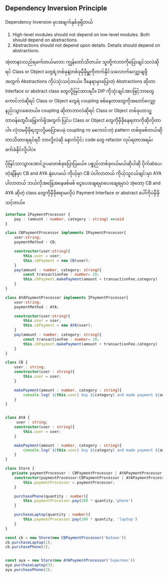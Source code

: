 ## Dependency Inversion Principle

 Dependency Inversion မှာအချက်နှစ်ခုရှိတယ်

1. High-level modules should not depend on low-level modules. Both should depend on abstractions.
2. Abstractions should not depend upon details. Details should depend on abstractions.

အဲ့တာနားလည်ရခက်တယ်မလား ကျွန်တော်သိတယ်။ သူတို့ကဘာကိုပြောချင်သလဲဆိုရင် Class or Object တွေရဲ့တစ်ခုနဲ့တစ်ခုမှီခိုမှူ့ကိုတက်နိုင်သလောက်လျှော့ချဖို့ အတွက် Abstractions ကိုပဲသုံးသင့်တယ်။ ဒီနေရာမှာပြောတဲ့ Abstractions ဆိုတာ  Interface or abstract class တွေလို့မြင်ထားရပီ။ DIP ကိုသုံးချင်အားဖြင့်ဘာတွေကောင်းလဲဆိုရင် Class or Object တွေရဲ coupling ဖစ်နေတာတွေကိုအတော်လျှော့နည်းသွားစေတယ်။ coupling ဆိုတာဘာလဲဆိုရင် Class or Object တစ်ခုဟာသူ့တာ၀န်တွေပီးမြှောက်ဖို့အတွက် ပြင်ပ Class or Object တွေကိုမှီခိုနေရတာကိုဆိုလိုတာပါ။ လုံး၀မမှီခိုရဘူးလို့မပြောပေမဲ့ coupling က မကောင်းတဲ့  pattern တစ်ခုဖစ်တယ်ဆိုတာသိထားရရင်ရပီ ဘာလို့လဲဆို နောက်ပိုင်း code တွေ refactor လုပ်ရတာအရမ်းခက်ခဲနိုင်လို့ပါပဲ။

ပိုမြင်သာသွားအောင်ဥပမာတစ်ခုပြောပြမယ်။ ပစ္စည်းတစ်ခု၀ယ်မယ်ဆိုပါဆို ပိုက်ဆံပေးတဲ့ချိန်မှာ CB and AYA နဲ့ပေးမယ် ကိုယ့်မှာ CB ပဲပါလာတယ် ကိုယ့်သူငယ်ချင်းမှာ AYA ပါလာတယ် ဘယ်လိုအခြေအနေဖစ်ဖစ် ငွေပေးချေရမှာပေးချေရမှာပဲ အဲ့တော့ CB and AYA ဆိုတဲ့ class တွေကိုမှီခိုစရာမလိုပဲ Payment Interface or abstract  ပေါ်ကိုပဲမှီခိုသင့်တယ်။

```typescript
interface IPaymentProcessor {
    pay : (amount : number, category : string) =>void
}

class CBPaymentProcessor implements IPaymentProcessor{
    user:string;
    paymentMethod : CB;

    constructor(user:string){
        this.user = user;
        this.cbPayment = new CB(user);
    }
    pay(amount : number, category: string){
        const transactionFee : number= 20;
        this.cbPayment.makePayment(amount + transactionFee,category)
    }
}

class AYAPaymentProcessor implements IPaymentProcessor{
    user:string;
    paymentMethod : AYA;

    constructor(user:string){
        this.user = user;
        this.cbPayment = new AYA(user);
    }
    pay(amount : number, category: string){
        const transactionFee : number= 20;
        this.cbPayment.makePayment(amount + transactionFee,category)
    }
}

class CB {
    user : string;
    constructor(user : string){
        this.user = user;
    }

    makePayment(amount : number, category : string){
        console.log(`${this.user} buy ${category} and made payment ${amount} with CB Bank`)
    }
}


class AYA {
     user : string;
    constructor(user : string){
        this.user = user;
    }

    makePayment(amount : number, category : string){
        console.log(`${this.user} buy ${category} and made payment ${amount} with AYA Bank`)
    }
}

class Store {
   private paymentProcessor : CBPaymentProcessor | AYAPaymentProcessor;
    constructor(paymentProcessor:CBPaymentProcessor | AYAPaymentProcessor){
        this.paymentProcessor = paymentProcessor;
    }

    purchasePhone(quantity : number){
        this.paymentProcessor.pay(200 * quantity,'phone')
    }

    purchaseLaptop(quantity : number){
        this.paymentProcessor.pay(300 * quantity, 'laptop')
    }
}

const cb = new Store(new CBPaymentProcessor('Batman'))
cb.purchaseLaptop(1);
cb.purchasePhone(2);


const aya = new Store(new AYAPaymentProcessor('Superman'))
aya.purchaseLaptop(3);
aya.purchasePhone(2);
```


